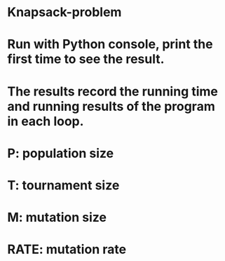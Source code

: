 # Knapsack-problem
# Run with Python console, print the first time to see the result.
# The results record the running time and running results of the program in each loop.
# P: population size
# T: tournament size
# M: mutation size
# RATE: mutation rate
